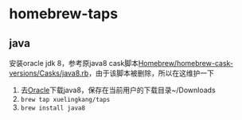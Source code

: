 # homebrew-taps

## java

安装oracle jdk 8，参考原java8 cask脚本[Homebrew/homebrew-cask-versions/Casks/java8.rb](https://github.com/Homebrew/homebrew-cask-versions/pull/7261/commits/ec644edfefe89d83a35632ab033da30b70952bbf)，由于该脚本被删除，所以在这维护一下

1. 去[Oracle](https://www.oracle.com/java/technologies/javase/javase-jdk8-downloads.html)下载java8，保存在当前用户的下载目录~/Downloads
2. `brew tap xuelingkang/taps`
3. `brew install java8`

